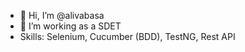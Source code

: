 - 👋 Hi, I’m @alivabasa
- 👀 I’m working as a SDET
- Skills: Selenium, Cucumber (BDD), TestNG, Rest API
  




